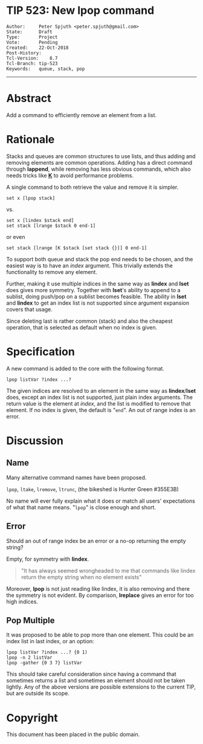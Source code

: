 # TIP 523: New lpop command
	Author:		Peter Spjuth <peter.spjuth@gmail.com>
	State:		Draft
	Type:		Project
	Vote:		Pending
	Created:	22-Oct-2018
	Post-History:
	Tcl-Version:	8.7
	Tcl-Branch:	tip-523
	Keywords:	queue, stack, pop
-----

# Abstract

Add a command to efficiently remove an element from a list.

# Rationale

Stacks and queues are common structures to use lists, and thus adding
and removing elements are common operations.
Adding has a direct command through **lappend**, while removing has less
obvious commands, which also needs tricks like
**[K](https://wiki.tcl-lang.org/page/K)** to avoid performance problems.

A single command to both retrieve the value and remove it is simpler.

	set x [lpop stack]

vs.

	set x [lindex $stack end]
	set stack [lrange $stack 0 end-1]

or even

	set stack [lrange [K $stack [set stack {}]] 0 end-1]

To support both queue and stack the pop end needs to be chosen, and the easiest
way is to have an _index_ argument. This trivially extends the functionality to
remove any element.

Further, making it use multiple indices in the same way as **lindex** and **lset** does
gives more symmetry. Together with **lset**'s ability to append to a sublist,
doing push/pop on a sublist becomes feasible.
The ability in **lset** and **lindex** to get an index list is not supported since
argument expansion covers that usage.

Since deleting last is rather common (stack) and also the cheapest operation,
that is selected as default when no index is given.

# Specification

A new command is added to the core with the following format.

	lpop listVar ?index ...?

The given indices are resolved to an element in the same way as **lindex**/**lset**
does, except an index list is not supported, just plain index arguments.
The return value is the element at _index_, and the list is modified to
remove that element.
If no index is given, the default is "`end`".
An out of range index is an error.

# Discussion

## Name

Many alternative command names have been proposed.

`lpop`, `ltake`, `lremove`, `ltrunc`, (the bikeshed is Hunter Green #355E3B)

No name will ever fully explain what it does or match all users' expectations
of what that name means. "`lpop`" is close enough and short.

## Error

Should an out of range index be an error or a no-op returning the empty string?

Empty, for symmetry with **lindex**.

 > "It has always seemed wrongheaded to me that commands like lindex return
   the empty string when no element exists"

Moreover, **lpop** is not just reading like lindex, it is also removing and there the
symmetry is not evident. By comparison, **lreplace** gives an error for too high indices.

## Pop Multiple

It was proposed to be able to pop more than one element.
This could be an index list in last index, or an option:

	lpop listVar ?index ...? {0 1)
	lpop -n 2 listVar
	lpop -gather {0 3 7} listVar

This should take careful consideration since having a command that sometimes
returns a list and sometimes an element should not be taken lightly.
Any of the above versions are possible extensions to the current TIP, but are
outside its scope.

# Copyright

This document has been placed in the public domain.
